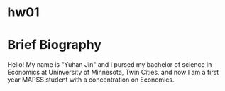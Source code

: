 # hw01

# Brief Biography

Hello! My name is "Yuhan Jin" and I pursed my bachelor of science in Economics at Uninversity of Minnesota, Twin    Cities, and now I am a first year MAPSS student with a concentration on Economics. 
